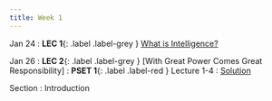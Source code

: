 ```yaml
---
title: Week 1
---
```


Jan 24
: **LEC 1**{: .label .label-grey } [What is Intelligence?](https://docs.google.com/document/d/1hr--xiYsoaqwpDNsQR9FMWPMHTYC4bwhrqhPeiJOwGs/edit?usp=sharing)

Jan 26
: **LEC 2**{: .label .label-grey } [With Great Power Comes Great Responsibility]
: **PSET 1**{: .label .label-red } Lecture 1-4
  : [Solution](#)

Section
: Introduction
